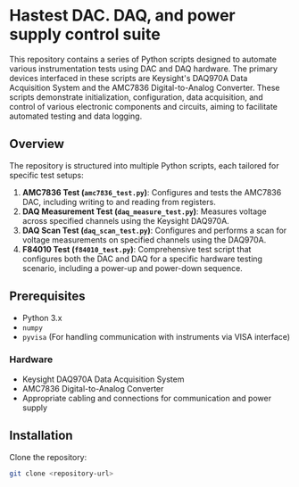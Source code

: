 # Hastest DAC. DAQ, and power supply control suite

This repository contains a series of Python scripts designed to automate various instrumentation tests using DAC and DAQ hardware. The primary devices interfaced in these scripts are Keysight's DAQ970A Data Acquisition System and the AMC7836 Digital-to-Analog Converter. These scripts demonstrate initialization, configuration, data acquisition, and control of various electronic components and circuits, aiming to facilitate automated testing and data logging.

## Overview

The repository is structured into multiple Python scripts, each tailored for specific test setups:

1. **AMC7836 Test (`amc7836_test.py`)**: Configures and tests the AMC7836 DAC, including writing to and reading from registers.
2. **DAQ Measurement Test (`daq_measure_test.py`)**: Measures voltage across specified channels using the Keysight DAQ970A.
3. **DAQ Scan Test (`daq_scan_test.py`)**: Configures and performs a scan for voltage measurements on specified channels using the DAQ970A.
4. **F84010 Test (`f84010_test.py`)**: Comprehensive test script that configures both the DAC and DAQ for a specific hardware testing scenario, including a power-up and power-down sequence.

## Prerequisites

- Python 3.x
- `numpy`
- `pyvisa` (For handling communication with instruments via VISA interface)

### Hardware

- Keysight DAQ970A Data Acquisition System
- AMC7836 Digital-to-Analog Converter
- Appropriate cabling and connections for communication and power supply

## Installation

Clone the repository:

```bash
git clone <repository-url>
